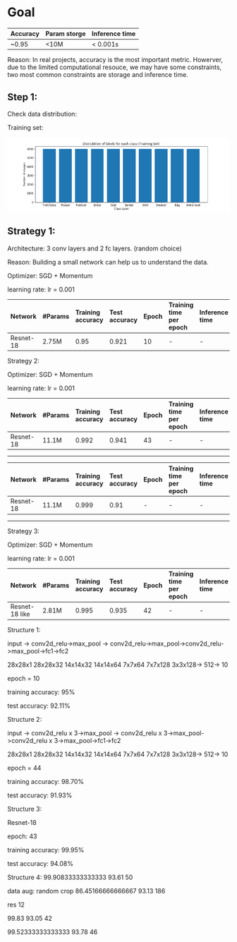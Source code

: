 # Goal


| Accuracy            | Param storge | Inference time |
| :---                | :---         |  :--           |
| ~0.95               |  <10M        |   < 0.001s     |

Reason: In real projects, accuracy is the most important metric. Howerver, due to the limited computational resouce, 
we may have some constraints, two most common constraints are storage and inference time.

## Step 1:

Check data distribution:

Training set:

![alt text](https://github.com/QtSignalProcessing/fashion_mnist/blob/master/resource/train_dist.png)



## Strategy 1:

Architecture: 3 conv layers and 2 fc layers. (random choice)

Reason: Building a small network can help us to understand the data. 


Optimizer: SGD + Momentum

learning rate: lr = 0.001

| Network             | #Params    | Training accuracy | Test accuracy | Epoch | Training time per epoch | Inference time | Batch size|
| :---                | :---       | :---              | :---          | :---  | :---                    |   :--           | :--
| Resnet-18           | 2.75M      | 0.95             | 0.921         | 10    |    -                    | -              | 4            |





Strategy 2:

Optimizer: SGD + Momentum

learning rate: lr = 0.001

| Network             | #Params    | Training accuracy | Test accuracy | Epoch | Training time per epoch | Inference time | **Batch size**|
| :---                | :---       | :---              | :---          | :---  | :---                    |   :--           | :--
| Resnet-18           | 11.1M      | 0.992             | 0.941         | 43    |    -                    | -              | 4            |


---
| Network             | #Params    | Training accuracy | Test accuracy | Epoch | Training time per epoch | Inference time | **Batch size**|
| :---                | :---       | :---              | :---          | :---  | :---                    |   :--           | :--
| Resnet-18           | 11.1M      | 0.999             | 0.91         | -    |    -                    | -              |  128           |

---



Strategy 3:

Optimizer: SGD + Momentum

learning rate: lr = 0.001

| Network             | #Params    | Training accuracy | Test accuracy | Epoch | Training time per epoch | Inference time | **Batch size**|
| :---                | :---       | :---              | :---          | :---  | :---                    |   :--           | :--      |
| Resnet-18 like      | 2.81M      | 0.995             | 0.935         | 42    |    -                    | -              | 4   |



Structure 1:       

input ->  conv2d_relu->max_pool -> conv2d_relu->max_pool->conv2d_relu->max_pool->fc1->fc2

28x28x1   28x28x32     14x14x32    14x14x64     7x7x64    7x7x128      3x3x128-> 512-> 10

epoch = 10

training accuracy: 95%

test accuracy: 92.11%



Structure 2: 

input ->  conv2d_relu x 3->max_pool -> conv2d_relu x 3->max_pool->conv2d_relu x 3->max_pool->fc1->fc2

28x28x1   28x28x32     14x14x32    14x14x64     7x7x64    7x7x128      3x3x128-> 512-> 10

epoch = 44

training accuracy: 98.70%

test accuracy: 91.93%

Structure 3:

Resnet-18

epoch: 43

training accuracy: 99.95%

test accuracy: 94.08%

Structure 4:
99.90833333333333 93.61 50

data aug: random crop
86.45166666666667 93.13 186

res 12

99.83 93.05 42

99.52333333333333 93.78 46
